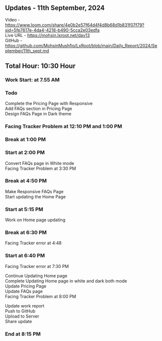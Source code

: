 <h2>Updates - 11th September, 2024</h2>

Video - https://www.loom.com/share/4e0b2e57f64d4f4d8b68d1b831f07f79?sid=5fe7617e-4da4-4218-b490-5cca2e03edfa</br>
Live URL - https://mohsin.lxroot.net/day13 </br>
GitHub - https://github.com/MohsinMushfiq/LxRoot/blob/main/Daily_Report/2024/September/11th_sept.md

<h2>Total Hour: 10:30 Hour</h2>
<h3>Work Start: at 7.55 AM</h3>


<h3>Todo</h3>
Complete the Pricing Page with Responsive </br>
Add FAQs section in Pricing Page </br>
Design FAQs Page in Dark theme </br>


<h3>Facing Tracker Problem at 12:10 PM and 1:00 PM</h3>


<h3>Break at 1:00 PM</h3>


<h3>Start at 2:00 PM</h3>
Convert FAQs page in White mode </br>
Facing Tracker Problem at 3:30 PM


<h3>Break at 4:50 PM</h3>
Make Responsive FAQs Page </br>
Start updating the Home Page </br>


<h3>Start at 5:15 PM</h3>
Work on Home page updating


<h3>Break at 6:30 PM</h3>
Facing Tracker error at 4:48


<h3>Start at 6:40 PM</h3>
Facing Tracker error at 7:30 PM


Continue Updating Home page </br>
Complete Updating Home page in white and dark both mode </br>
Update Pricing Page </br> 
Update FAQs page </br>
Facing Tracker Problem at 8:00 PM


Update work report </br>
Push to GitHub </br>
Upload to Server </br>
Share update 


<h3>End at 8:15 PM</h3>
